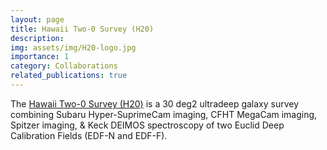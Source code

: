 ```yaml
---
layout: page
title: Hawaii Two-0 Survey (H20)
description: 
img: assets/img/H20-logo.jpg
importance: 1
category: Collaborations
related_publications: true
---
```


The [Hawaii Two-0 Survey (H20)](https://project.ifa.hawaii.edu/h20/) is a 30 deg2 ultradeep galaxy survey combining Subaru Hyper-SuprimeCam imaging, CFHT MegaCam imaging, Spitzer imaging, & Keck DEIMOS spectroscopy of two Euclid Deep Calibration Fields (EDF-N and EDF-F).